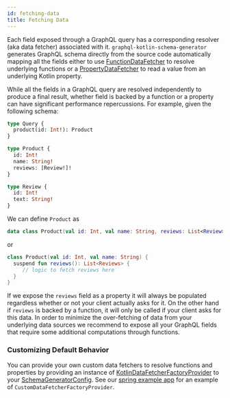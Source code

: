 ```yaml
---
id: fetching-data
title: Fetching Data
---
```


Each field exposed through a GraphQL query has a corresponding resolver (aka data fetcher) associated with it. `graphql-kotlin-schema-generator` generates GraphQL schema
directly from the source code automatically mapping all the fields either to use
[FunctionDataFetcher](https://github.com/ExpediaGroup/graphql-kotlin/blob/master/graphql-kotlin-schema-generator/src/main/kotlin/com/expediagroup/graphql/execution/FunctionDataFetcher.kt)
to resolve underlying functions or a [PropertyDataFetcher](https://www.graphql-java.com/documentation/v13/data-fetching/) to read a value from an underlying Kotlin property.

While all the fields in a GraphQL query are resolved independently to produce a final result, whether field is backed by a function or a property can have significant
performance repercussions. For example, given the following schema:

```graphql
type Query {
  product(id: Int!): Product
}

type Product {
  id: Int!
  name: String!
  reviews: [Review!]!
}

type Review {
  id: Int!
  text: String!
}
```

We can define `Product` as

```kotlin
data class Product(val id: Int, val name: String, reviews: List<Review>)
```

or

```kotlin
class Product(val id: Int, val name: String) {
  suspend fun reviews(): List<Reviews> {
     // logic to fetch reviews here
  }
}
```

If we expose the `reviews` field as a property it will always be populated regardless whether or not your client actually asks for it. On the other hand if `reviews` is backed
by a function, it will only be called if your client asks for this data. In order to minimize the over-fetching of data from your underlying data sources we recommend to
expose all your GraphQL fields that require some additional computations through functions.

### Customizing Default Behavior

You can provide your own custom data fetchers to resolve functions and properties by providing an instance of
[KotlinDataFetcherFactoryProvider](https://github.com/ExpediaGroup/graphql-kotlin/blob/master/graphql-kotlin-schema-generator/src/main/kotlin/com/expediagroup/graphql/execution/KotlinDataFetcherFactoryProvider.kt#L31)
to your [SchemaGeneratorConfig](https://github.com/ExpediaGroup/graphql-kotlin/blob/master/graphql-kotlin-schema-generator/src/main/kotlin/com/expediagroup/graphql/SchemaGeneratorConfig.kt).
See our [spring example app](https://github.com/ExpediaGroup/graphql-kotlin/tree/master/examples/spring) for an example of `CustomDataFetcherFactoryProvider`.
